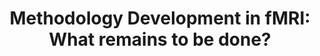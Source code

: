---
title: "Methodology Development in fMRI: What remains to be done?"
project_id: 
conf_date: 2004-03-06
conference_id: ""
presenters:
   - peter_bandettini
summary: "<p>Third International Symposium on Cognitive Neuroscience, Hong Kong, China</p>"
file: /assets/presentations/T151.ppt
filename: T151.ppt
layout: presentation
---